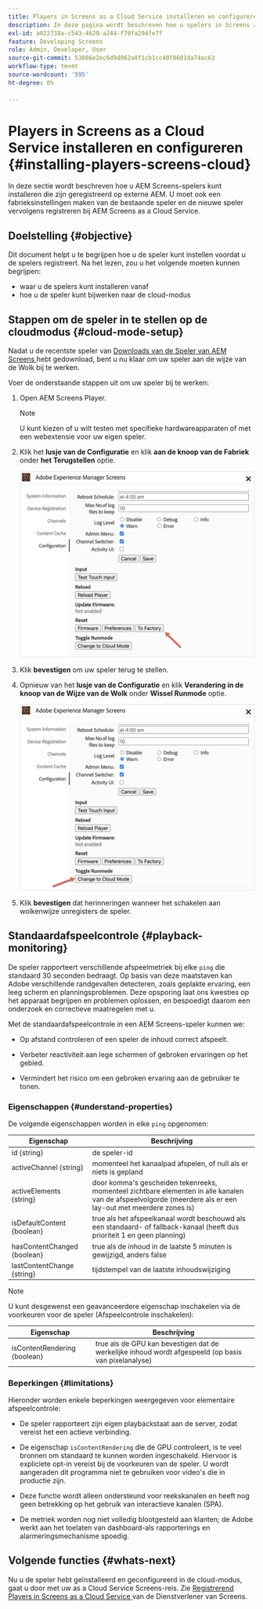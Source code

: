 ```yaml
---
title: Players in Screens as a Cloud Service installeren en configureren
description: In deze pagina wordt beschreven hoe u spelers in Screens as a Cloud Service kunt installeren en configureren.
exl-id: a022738a-c543-4629-a244-f70fa294fe7f
feature: Developing Screens
role: Admin, Developer, User
source-git-commit: 53086e2ec6d9d962a8f1cb1cc40f0601da74ac63
workflow-type: tm+mt
source-wordcount: '595'
ht-degree: 0%

---
```


# Players in Screens as a Cloud Service installeren en configureren {#installing-players-screens-cloud}

In deze sectie wordt beschreven hoe u AEM Screens-spelers kunt installeren die zijn geregistreerd op externe AEM. U moet ook een fabrieksinstellingen maken van de bestaande speler en de nieuwe speler vervolgens registreren bij AEM Screens as a Cloud Service.

## Doelstelling {#objective}

Dit document helpt u te begrijpen hoe u de speler kunt instellen voordat u de spelers registreert. Na het lezen, zou u het volgende moeten kunnen begrijpen:

* waar u de spelers kunt installeren vanaf
* hoe u de speler kunt bijwerken naar de cloud-modus

## Stappen om de speler in te stellen op de cloudmodus {#cloud-mode-setup}

Nadat u de recentste speler van [ Downloads van de Speler van AEM Screens ](https://download.macromedia.com/screens/) hebt gedownload, bent u nu klaar om uw speler aan de wijze van de Wolk bij te werken.

Voer de onderstaande stappen uit om uw speler bij te werken:

1. Open AEM Screens Player.

   >[!NOTE]
   >U kunt kiezen of u wilt testen met specifieke hardwareapparaten of met een webextensie voor uw eigen speler.

1. Klik het **lusje van de Configuratie** en klik **aan de knoop van de Fabriek** onder **het Terugstellen** optie.

   ![ aan de knoop van de Fabriek onder de optie van het Terugstellen ](/help/screens-cloud/assets/player/installplayer-2.png)

1. Klik **bevestigen** om uw speler terug te stellen.

1. Opnieuw van het **lusje van de Configuratie** en klik **Verandering in de knoop van de Wijze van de Wolk** onder **Wissel Runmode** optie.

   ![ Verandering in de knoop van de Wijze van de Wolk onder Runmode van de Wisselen optie ](/help/screens-cloud/assets/player/installplayer-1.png)

1. Klik **bevestigen** dat herinneringen wanneer het schakelen aan wolkenwijze unregisters de speler.

## Standaardafspeelcontrole {#playback-monitoring}

De speler rapporteert verschillende afspeelmetriek bij elke `ping` die standaard 30 seconden bedraagt. Op basis van deze maatstaven kan Adobe verschillende randgevallen detecteren, zoals geplakte ervaring, een leeg scherm en planningsproblemen. Deze opsporing laat ons kwesties op het apparaat begrijpen en problemen oplossen, en bespoedigt daarom een onderzoek en correctieve maatregelen met u.

Met de standaardafspeelcontrole in een AEM Screens-speler kunnen we:

* Op afstand controleren of een speler de inhoud correct afspeelt.

* Verbeter reactiviteit aan lege schermen of gebroken ervaringen op het gebied.

* Vermindert het risico om een gebroken ervaring aan de gebruiker te tonen.

### Eigenschappen {#understand-properties}

De volgende eigenschappen worden in elke `ping` opgenomen:

| Eigenschap | Beschrijving |
|---|---|
| id {string} | de speler-id |
| activeChannel {string} | momenteel het kanaalpad afspelen, of null als er niets is gepland |
| activeElements {string} | door komma&#39;s gescheiden tekenreeks, momenteel zichtbare elementen in alle kanalen van de afspeelvolgorde (meerdere als er een lay-out met meerdere zones is) |
| isDefaultContent {boolean} | true als het afspeelkanaal wordt beschouwd als een standaard- of fallback-kanaal (heeft dus prioriteit 1 en geen planning) |
| hasContentChanged {boolean} | true als de inhoud in de laatste 5 minuten is gewijzigd, anders false |
| lastContentChange {string} | tijdstempel van de laatste inhoudswijziging |

>[!NOTE]
>
>U kunt desgewenst een geavanceerdere eigenschap inschakelen via de voorkeuren voor de speler (Afspeelcontrole inschakelen):
>
>| Eigenschap | Beschrijving |
>|---|---|
>| isContentRendering {boolean} | true als de GPU kan bevestigen dat de werkelijke inhoud wordt afgespeeld (op basis van pixelanalyse) |

### Beperkingen {#limitations}

Hieronder worden enkele beperkingen weergegeven voor elementaire afspeelcontrole:

* De speler rapporteert zijn eigen playbackstaat aan de server, zodat vereist het een actieve verbinding.

* De eigenschap `isContentRendering` die de GPU controleert, is te veel bronnen om standaard te kunnen worden ingeschakeld. Hiervoor is expliciete opt-in vereist bij de voorkeuren van de speler. U wordt aangeraden dit programma niet te gebruiken voor video&#39;s die in productie zijn.

* Deze functie wordt alleen ondersteund voor reekskanalen en heeft nog geen betrekking op het gebruik van interactieve kanalen (SPA).

* De metriek worden nog niet volledig blootgesteld aan klanten; de Adobe werkt aan het toelaten van dashboard-als rapporterings en alarmeringsmechanisme spoedig.

## Volgende functies {#whats-next}

Nu u de speler hebt geïnstalleerd en geconfigureerd in de cloud-modus, gaat u door met uw as a Cloud Service Screens-reis. Zie [ Registrerend Players in Screens as a Cloud Service ](/help/screens-cloud/managing-players-registration/registering-players-screens-cloud.md) van de Dienstverlener van Screens.

